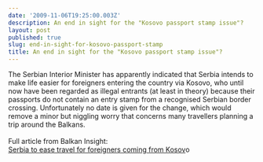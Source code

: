 ```yaml
---
date: '2009-11-06T19:25:00.003Z'
description: An end in sight for the "Kosovo passport stamp issue"?
layout: post
published: true
slug: end-in-sight-for-kosovo-passport-stamp
title: An end in sight for the "Kosovo passport stamp issue"?
---
```


The Serbian Interior Minister has apparently indicated that Serbia intends to make life easier for foreigners entering the country via Kosovo, who until now have been regarded as illegal entrants (at least in theory) because their passports do not contain an entry stamp from a recognised Serbian border crossing. Unfortunately no date is given for the change, which would remove a minor but niggling worry that concerns many travellers planning a trip around the Balkans.<br /><br />Full article from Balkan Insight:<br /><a href="http://www.balkaninsight.com/en/main/news/23348/">Serbia to ease travel for foreigners coming from Kosov</a>o
